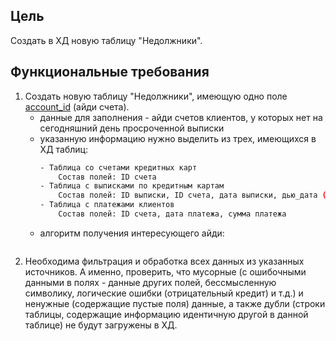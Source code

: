 ## Цель
Создать в ХД новую таблицу "Недолжники".

## Функциональные требования
1. Создать новую таблицу "Недолжники", имеющую одно поле <a href="#">account_id</a> (айди счета). 
   - данные для заполнения - айди счетов клиентов, у которых нет на сегодняшний день просроченной выписки
   - указанную информацию нужно выделить из трех, имеющихся в ХД таблиц:
     ```sh
     - Таблица со счетами кредитных карт
         Состав полей: ID счета
     - Таблица с выписками по кредитным картам
         Состав полей: ID выписки, ID счета, дата выписки, дью_дата (до которой нужно погасить долг), сумма выписки
     - Таблица с платежами клиентов
         Состав полей: ID счета, дата платежа, сумма платежа
     ```
   - алгоритм получения интересующего айди:
      ```sh
      
      ```
2. Необходима фильтрация и обработка всех данных из указанных источников. А именно, проверить, что мусорные (с ошибочными данными в полях - данные других полей, бессмысленную символику, логические ошибки (отрицательный кредит) и т.д.) и ненужные (содержащие пустые поля) данные, а также дубли (строки таблицы, содержащие информацию идентичную другой в данной таблице) не будут загружены в ХД.
